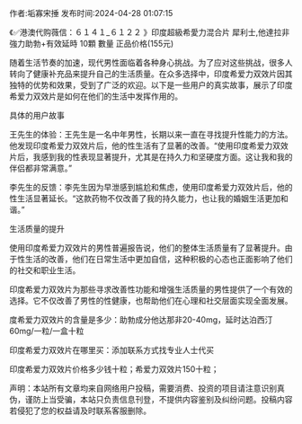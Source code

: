 <p>作者:垢寡宋捶 发布时间:2024-04-28 01:07:15</p>
<p>《✅港澳代购薇信：６１４１_６１２２ 》印度超級希愛力混合片 犀利士,他達拉非 強力助勃+有效延時 10顆 數量 正品价格(155元) </p>
									<p>随着生活节奏的加速，现代男性面临着各种身心挑战。为了应对这些挑战，很多人转向了健康补充品来提升自己的生活质量。在众多选择中，印度希爱力双效片因其独特的优势和效果，受到了广泛的欢迎。以下是一些用户的真实故事，展示了印度希爱力双效片是如何在他们的生活中发挥作用的。</p><p>具体的用户故事</p><p></p><p>王先生的体验：王先生是一名中年男性，长期以来一直在寻找提升性能力的方法。他发现印度希爱力双效片后，他的性生活有了显著的改善。“使用印度希爱力双效片后，我感到我的性表现显著提升，尤其是在持久力和坚硬度方面。这让我和我的伴侣都非常满意。”</p><p>李先生的反馈：李先生因为早泄感到尴尬和焦虑，使用印度希爱力双效片后，他的性生活显著延长。“这款药物不仅改善了我的持久能力，也让我的婚姻生活更加和谐。”</p><p></p><p>生活质量的提升</p><p></p><p>使用印度希爱力双效片的男性普遍报告说，他们的整体生活质量有了显著提升。由于性生活的改善，他们在日常生活中更加自信，这种积极的心态也正面影响了他们的社交和职业生活。</p><p></p><p></p><p></p><p>印度希爱力双效片为那些寻求改善性功能和增强生活质量的男性提供了一个有效的选择。它不仅改善了男性的性健康，也帮助他们在心理和社交层面实现全面发展。</p><p></p><p></p><p>度希爱力双效片的含量是多少：助勃成分他达那非20-40mg，延时达泊西汀60mg/一粒/一盒十粒</p><p></p><p>印度希爱力双效片在哪里买：添加联系方式找专业人士代买</p><p></p><p>印度希爱力双效片价格多少钱十粒；希爱力双效片150十粒；</p><p></p><p></p>				声明：本站所有文章均来自网络用户投稿，需要消费、投资的项目请注意识别真伪，谨防上当受骗，本站只负责信息刊登，不提供内容鉴别及纠纷问题。投稿内容若侵犯了您的权益请及时联系客服删除。				
